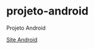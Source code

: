 # projeto-android
Projeto Android

<a href="https://demilson1.github.io/projeto-android-/" target="_blank" rel="external">Site Android</a>

